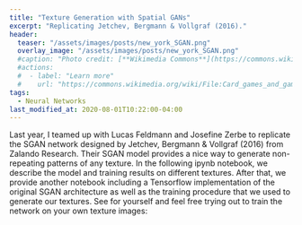 ```yaml
---
title: "Texture Generation with Spatial GANs"
excerpt: "Replicating Jetchev, Bergmann & Vollgraf (2016)."
header:
  teaser: "/assets/images/posts/new_york_SGAN.png"
  overlay_image: "/assets/images/posts/new_york_SGAN.png"
  #caption: "Photo credit: [**Wikimedia Commons**](https://commons.wikimedia.org/wiki/)"
  #actions:
  #  - label: "Learn more"
  #    url: "https://commons.wikimedia.org/wiki/File:Card_games_and_game_tokens_01.jpg"
tags:
  - Neural Networks
last_modified_at: 2020-08-01T10:22:00-04:00
---
```


Last year, I teamed up with Lucas Feldmann and Josefine Zerbe to replicate the SGAN network 
designed by Jetchev, Bergmann & Vollgraf (2016) from Zalando Research. Their SGAN model 
provides a nice way to generate non-repeating patterns of any texture. In the following 
ipynb notebook, we describe the model and training results on different textures. After 
that, we provide another notebook including a Tensorflow implementation of the original 
SGAN architecture as well as the training procedure that we used to generate our textures.
See for yourself and feel free trying out to train the network on your own texture images:

<!--
// <style>
// iframe{height:15700px !important;}
// </style>
-->


<style>
    script:nth-of-type(1) + iframe {
        height: 15700px;
    }

    script:nth-of-type(2) + iframe {
        height: 6900px;
    }
</style>


<script src="https://gist.github.com/DiGyt/fb8e7f6e8819a7d6eb870e4cd2c6414e.js"></script>

<script src="https://gist.github.com/DiGyt/107a21458b83e05de67dd745addf3d40.js"></script>

